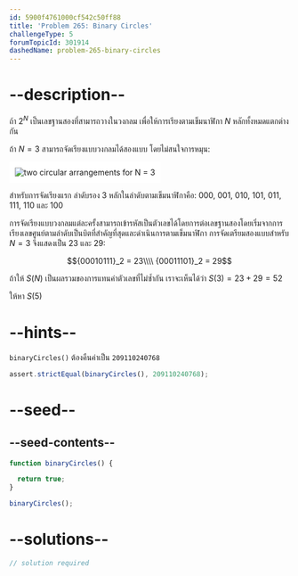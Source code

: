 ```yaml
---
id: 5900f4761000cf542c50ff88
title: 'Problem 265: Binary Circles'
challengeType: 5
forumTopicId: 301914
dashedName: problem-265-binary-circles
---
```


# --description--

ถ้า $2^N$ เป็นเลขฐานสองที่สามารถวางในวงกลม เพื่อให้การเรียงตามเข็มนาฬิกา $N$ หลักทั้งหมดแตกต่างกัน

ถ้า $N = 3$ สามารถจัดเรียงแบบวงกลมได้สองแบบ โดยไม่สนใจการหมุน:

<img class="img-responsive center-block" alt="two circular arrangements for N = 3" src="https://cdn.freecodecamp.org/curriculum/project-euler/binary-circles.gif" style="background-color: white; padding: 10px;">

สำหรับการจัดเรียงแรก ลำดับรอง 3 หลักในลำดับตามเข็มนาฬิกาคือ: 000, 001, 010, 101, 011, 111, 110 และ 100

การจัดเรียงแบบวงกลมแต่ละครั้งสามารถเข้ารหัสเป็นตัวเลขได้โดยการต่อเลขฐานสองโดยเริ่มจากการเรียงเลขศูนย์ตามลำดับเป็นบิตที่สำคัญที่สุดและดำเนินการตามเข็มนาฬิกา การจัดเตรียมสองแบบสำหรับ $N = 3$ จึงแสดงเป็น 23 และ 29:

$${00010111}_2 = 23\\\\
{00011101}_2 = 29$$

ถ้าให้ $S(N)$ เป็นผลรวมของการแทนค่าตัวเลขที่ไม่ซ้ำกัน เราจะเห็นได้ว่า $S(3) = 23 + 29 = 52$

ให้หา $S(5)$

# --hints--

`binaryCircles()` ต้องคืนค่าเป็น `209110240768`

```js
assert.strictEqual(binaryCircles(), 209110240768);
```

# --seed--

## --seed-contents--

```js
function binaryCircles() {

  return true;
}

binaryCircles();
```

# --solutions--

```js
// solution required
```
